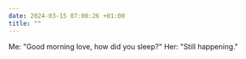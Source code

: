 ```yaml
---
date: 2024-03-15 07:00:26 +01:00
title: ""
---
```


Me: "Good morning love, how did you sleep?"
Her: "Still happening."
